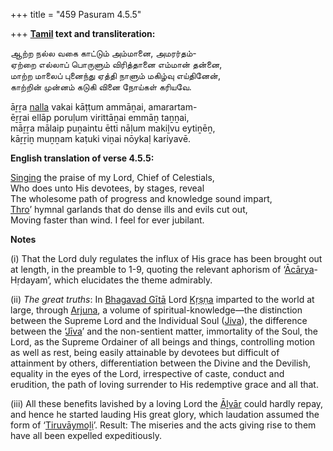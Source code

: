 +++
title = "459 Pasuram 4.5.5"

+++
**[Tamil](/definition/tamil#history "show Tamil definitions") text and transliteration:**

ஆற்ற நல்ல வகை காட்டும் அம்மானை, அமரர்தம்-  
ஏற்றை எல்லாப் பொருளும் விரித்தானை எம்மான் தன்னை,  
மாற்ற மாலைப் புனைந்து ஏத்தி நாளும் மகிழ்வு எய்தினேன்,  
காற்றின் முன்னம் கடுகி வினை நோய்கள் கரியவே.

āṟṟa [nalla](/definition/nalla#history "show nalla definitions") vakai kāṭṭum ammāṉai, amarartam-  
ēṟṟai ellāp poruḷum virittāṉai emmāṉ taṉṉai,  
māṟṟa mālaip puṉaintu ētti nāḷum makiḻvu eytiṉēṉ,  
kāṟṟiṉ muṉṉam kaṭuki viṉai nōykaḷ kariyavē.

**English translation of verse 4.5.5:**

[Singing](/definition/singing#history "show Singing definitions") the praise of my Lord, Chief of Celestials,  
Who does unto His devotees, by stages, reveal  
The wholesome path of progress and knowledge sound impart,  
[Thro](/definition/thro#history "show Thro definitions")’ hymnal garlands that do dense ills and evils cut out,  
Moving faster than wind. I feel for ever jubilant.

**Notes**

\(i\) That the Lord duly regulates the influx of His grace has been brought out at length, in the preamble to 1-9, quoting the relevant aphorism of ‘[Ācārya](/definition/acarya#vaishnavism "show Ācārya definitions")-Hṛdayam’, which elucidates the theme admirably.

\(ii\) *The great truths*: In [Bhagavad Gītā](/definition/bhagavad-gita#vaishnavism "show Bhagavad Gītā definitions") Lord [Kṛṣṇa](/definition/krishna#vaishnavism "show Kṛṣṇa definitions") imparted to the world at large, through [Arjuna](/definition/arjuna#vaishnavism "show Arjuna definitions"), a volume of spiritual-knowledge—the distinction between the Supreme Lord and the Individual Soul ([Jiva](/definition/jiva#vaishnavism "show Jiva definitions")), the difference between the ‘[Jīva](/definition/jiva#vaishnavism "show Jīva definitions")’ and the non-sentient matter, immortality of the Soul, the Lord, as the Supreme Ordainer of all beings and things, controlling motion as well as rest, being easily attainable by devotees but difficult of attainment by others, differentiation between the Divine and the Devilish, equality in the eyes of the Lord, irrespective of caste, conduct and erudition, the path of loving surrender to His redemptive grace and all that.

\(iii\) All these benefits lavished by a loving Lord the [Āḻvār](/definition/aḻvar#vaishnavism "show Āḻvār definitions") could hardly repay, and hence he started lauding His great glory, which laudation assumed the form of ‘[Tiruvāymoḻi](/definition/tiruvaymoli#vaishnavism "show Tiruvāymoḻi definitions")’. Result: The miseries and the acts giving rise to them have all been expelled expeditiously.


